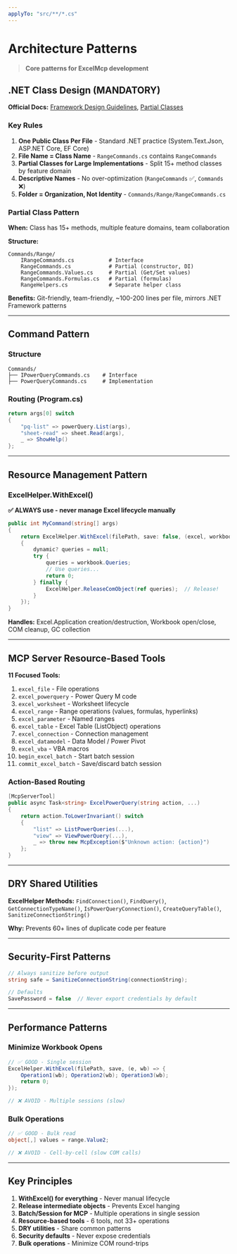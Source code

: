 ```yaml
---
applyTo: "src/**/*.cs"
---
```


# Architecture Patterns

> **Core patterns for ExcelMcp development**

## .NET Class Design (MANDATORY)

**Official Docs:** [Framework Design Guidelines](https://learn.microsoft.com/en-us/dotnet/standard/design-guidelines/), [Partial Classes](https://learn.microsoft.com/en-us/dotnet/csharp/programming-guide/classes-and-structs/partial-classes-and-methods)

### Key Rules

1. **One Public Class Per File** - Standard .NET practice (System.Text.Json, ASP.NET Core, EF Core)
2. **File Name = Class Name** - `RangeCommands.cs` contains `RangeCommands`
3. **Partial Classes for Large Implementations** - Split 15+ method classes by feature domain
4. **Descriptive Names** - No over-optimization (`RangeCommands` ✅, `Commands` ❌)
5. **Folder = Organization, Not Identity** - `Commands/Range/RangeCommands.cs`

### Partial Class Pattern

**When:** Class has 15+ methods, multiple feature domains, team collaboration

**Structure:**
```
Commands/Range/
    IRangeCommands.cs           # Interface
    RangeCommands.cs            # Partial (constructor, DI)
    RangeCommands.Values.cs     # Partial (Get/Set values)
    RangeCommands.Formulas.cs   # Partial (formulas)
    RangeHelpers.cs             # Separate helper class
```

**Benefits:** Git-friendly, team-friendly, ~100-200 lines per file, mirrors .NET Framework patterns

---

## Command Pattern

### Structure
```
Commands/
├── IPowerQueryCommands.cs    # Interface
├── PowerQueryCommands.cs     # Implementation
```

### Routing (Program.cs)
```csharp
return args[0] switch
{
    "pq-list" => powerQuery.List(args),
    "sheet-read" => sheet.Read(args),
    _ => ShowHelp()
};
```

---

## Resource Management Pattern

### ExcelHelper.WithExcel()

**✅ ALWAYS use - never manage Excel lifecycle manually**

```csharp
public int MyCommand(string[] args)
{
    return ExcelHelper.WithExcel(filePath, save: false, (excel, workbook) =>
    {
        dynamic? queries = null;
        try {
            queries = workbook.Queries;
            // Use queries...
            return 0;
        } finally {
            ExcelHelper.ReleaseComObject(ref queries);  // Release!
        }
    });
}
```

**Handles:** Excel.Application creation/destruction, Workbook open/close, COM cleanup, GC collection

---

## MCP Server Resource-Based Tools

**11 Focused Tools:**
1. `excel_file` - File operations
2. `excel_powerquery` - Power Query M code  
3. `excel_worksheet` - Worksheet lifecycle
4. `excel_range` - Range operations (values, formulas, hyperlinks)
5. `excel_parameter` - Named ranges
6. `excel_table` - Excel Table (ListObject) operations
7. `excel_connection` - Connection management
8. `excel_datamodel` - Data Model / Power Pivot
9. `excel_vba` - VBA macros
10. `begin_excel_batch` - Start batch session
11. `commit_excel_batch` - Save/discard batch session

### Action-Based Routing
```csharp
[McpServerTool]
public async Task<string> ExcelPowerQuery(string action, ...)
{
    return action.ToLowerInvariant() switch
    {
        "list" => ListPowerQueries(...),
        "view" => ViewPowerQuery(...),
        _ => throw new McpException($"Unknown action: {action}")
    };
}
```

---

## DRY Shared Utilities

**ExcelHelper Methods:** `FindConnection()`, `FindQuery()`, `GetConnectionTypeName()`, `IsPowerQueryConnection()`, `CreateQueryTable()`, `SanitizeConnectionString()`

**Why:** Prevents 60+ lines of duplicate code per feature

---

## Security-First Patterns

```csharp
// Always sanitize before output
string safe = SanitizeConnectionString(connectionString);

// Defaults
SavePassword = false  // Never export credentials by default
```

---

## Performance Patterns

### Minimize Workbook Opens
```csharp
// ✅ GOOD - Single session
ExcelHelper.WithExcel(filePath, save, (e, wb) => {
    Operation1(wb); Operation2(wb); Operation3(wb);
    return 0;
});

// ❌ AVOID - Multiple sessions (slow)
```

### Bulk Operations
```csharp
// ✅ GOOD - Bulk read
object[,] values = range.Value2;

// ❌ AVOID - Cell-by-cell (slow COM calls)
```

---

## Key Principles

1. **WithExcel() for everything** - Never manual lifecycle
2. **Release intermediate objects** - Prevents Excel hanging
3. **Batch/Session for MCP** - Multiple operations in single session
4. **Resource-based tools** - 6 tools, not 33+ operations
5. **DRY utilities** - Share common patterns
6. **Security defaults** - Never expose credentials
7. **Bulk operations** - Minimize COM round-trips
